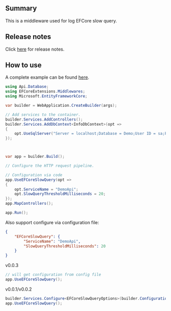 ﻿## Summary

This is a middleware used for log EFCore slow query.  

## Release notes

Click [here](https://github.com/CwjXFH/CodeSnippet/dotnet/EFCoreUtils/src/EFCoreSlowQuery/RELEASE-NOTES.md) for release notes.

## How to use

A complete example can be found [here](https://github.com/CwjXFH/CodeSnippet/dotnet/EFCoreUtils/samples/Api).

```c#
using Api.Database;
using EFCoreExtensions.Middlewares;
using Microsoft.EntityFrameworkCore;

var builder = WebApplication.CreateBuilder(args);

// Add services to the container.
builder.Services.AddControllers();
builder.Services.AddDbContext<InfoDbContext>(opt =>
{
    opt.UseSqlServer("Server = localhost;Database = Demo;User ID = sa;Password = Docker2022!;Application Name = EFCore;");
});



var app = builder.Build();

// Configure the HTTP request pipeline.

// Configuration via code
app.UseEFCoreSlowQuery(opt =>
{
    opt.ServiceName = "DemoApi";
    opt.SlowQueryThresholdMilliseconds = 20;
});
app.MapControllers();

app.Run();
```
Also support configure via configuration file:  
```json
{
    "EFCoreSlowQuery": {
        "ServiceName": "DemoApi",
        "SlowQueryThresholdMilliseconds": 20
    }
}
```

v0.0.3
```c#
// will get configuration from config file
app.UseEFCoreSlowQuery();
```

v0.0.1/v0.0.2
```c#
builder.Services.Configure<EFCoreSlowQueryOptions>(builder.Configuration.GetSection(EFCoreSlowQueryOptions.OptionsName));
app.UseEFCoreSlowQuery();
```
